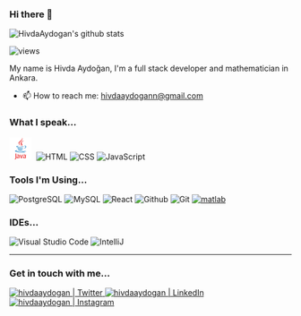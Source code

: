 ### Hi there 👋

![HivdaAydogan's github stats](https://github-readme-stats.vercel.app/api?username=HivdaAydogan&show_icons=true&theme=radical)

![views](https://komarev.com/ghpvc/?username=HivdaAydogan)

My name is Hivda Aydoğan, I'm a full stack developer and mathematician in Ankara.

- 📫 How to reach me: hivdaaydogann@gmail.com

### What I speak...

<p>
  <img src="https://github.com/devicons/devicon/blob/master/icons/java/java-original-wordmark.svg" title="Java" alt="Java" width="40" height="40"/>&nbsp;
  <img src='https://img.stackshare.io/service/2538/kEpgHiC9.png' width='32' title='HTML'>
  <img src='https://img.stackshare.io/service/6727/css.png' width='32' title='CSS'>
  <img src='https://img.stackshare.io/service/1209/javascript.jpeg' width='32' title='JavaScript'>
</p>
  
### Tools I'm Using...
  
 <p>
    <img src='https://img.stackshare.io/service/1028/ASOhU5xJ.png' width='32' title='PostgreSQL'>
    <img src='https://img.stackshare.io/service/1025/logo-mysql-170x170.png' width='32' title='MySQL'>
    <img src='https://img.stackshare.io/service/1020/OYIaJ1KK.png' width='32' title='React'>
    <img src='https://img.stackshare.io/service/27/default_869c34d29acc794d60ecdd5d2b5bfc042a80a4ec.jpg' width='32' title='Github'>
    <img src='https://img.stackshare.io/service/1046/git.png' width='32' title='Git'>
    <a href="https://www.mathworks.com/" target="_blank" rel="noreferrer"> <img src="https://upload.wikimedia.org/wikipedia/commons/2/21/Matlab_Logo.png" alt="matlab" width="32" title='Matlab'/> </a>
 </p>
    
 ### IDEs...
    
   <p>
      <img src='https://img.stackshare.io/service/4202/Visual_Studio_Code_logo.png' width='32' title='Visual Studio Code'>
      <img src='https://img.stackshare.io/service/1453/icon_IntelliJIDEA.png' width='32' title='IntelliJ'>
   </p>
   
   <hr>
   
   ### Get in touch with me...
   
   <a href="https://twitter.com/hivdoli">
     <img src='https://img.stackshare.io/service/5145/gaj36XL5_400x400.jpg' width="32px" title='hivdaaydogan | Twitter' />
   </a>
   <a href="https://www.linkedin.com/in/hivdaaydogan/">
     <img src='https://raw.githubusercontent.com/rahuldkjain/github-profile-readme-generator/master/src/images/icons/Social/linked-in-alt.svg' width="32" title='hivdaaydogan | LinkedIn' />
   </a>
   <a href="https://instagram.com/hivdaydogan">
      <img src="https://raw.githubusercontent.com/rahuldkjain/github-profile-readme-generator/master/src/images/icons/Social/instagram.svg" width="32" title='hivdaaydogan | Instagram' />
   </a>
   
   
   
  
  
